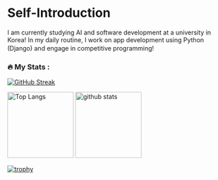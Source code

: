 # Self-Introduction

I am currently studying AI and software development at a university in  Korea! In my daily routine, I work on app development using Python (Django) and engage in competitive programming!　

### :fire: My Stats :



[![GitHub Streak](http://github-readme-streak-stats.herokuapp.com?user=hirohiro-sys&theme=dark)](https://git.io/streak-stats)


<p align="left"> 
  <img alt="Top Langs" height="150px" src="https://github-readme-stats.vercel.app/api/top-langs/?username=hirohiro-sys&layout=compact&count_private=true&show_icons=true&theme=onedark" />
  <img alt="github stats" height="150px" src="https://github-readme-stats.vercel.app/api?username=hirohiro-sys&count_private=true&show_icons=true&show_icons=true&theme=onedark" />
</p>

[![trophy](https://github-profile-trophy.vercel.app/?username=hirohiro-sys&theme=onedark&column=7
)](https://github.com/ryo-ma/github-profile-trophy)

　
